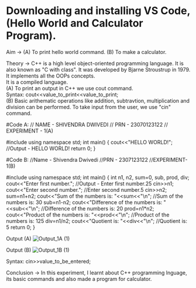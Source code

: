 # Downloading and installing VS Code, (Hello World and Calculator Program).

Aim -> (A) To print hello world command. (B) To make a calculator.

Theory -> C++ is a high level object-oriented programming language. It is also known as "C with class".
It was developed by Bjarne Stroustrup in 1979.<br>
It implements all the OOPs concepts.<br>
It is a compiled language.<br>
(A) To print an output in C++ we use cout command.<br>
Syntax: cout<<value_to_print<<value_to_print;<br>
(B) Basic arithematic operations like addition, subtravtion, multiplication and division can be performed.
To take input from the user, we use "cin" command.<br>

#Code A:
// NAME - SHIVENDRA DWIVEDI
// PRN - 23070123122
// EXPERIMENT - 1(A) 

#include<iostream>
using namespace std;
int main()
{
    cout<<"HELLO WORLD!";     //Output - HELLO WORLD!
    return 0;
}

#Code B:
//Name - Shivendra Dwivedi 
//PRN - 2307123122 
//EXPERIMENT- 1(B)

#include<iostream>
using namespace std;
int main() {
    int n1, n2, sum=0, sub, prod, div;
    cout<<"Enter first number.";           //Output - Enter first number.25
    cin>>n1;
    cout<<"Enter second number.";          //Enter second number.5
    cin>>n2;
    sum=n1+n2;
    cout<<"Sum of the numbers is: "<<sum<<"\n";    //Sum of the numbers is: 30
    sub=n1-n2;
    cout<<"Difference of the numbers is: "<<sub<<"\n";  //Difference of the numbers is: 20
    prod=n1*n2;
    cout<<"Product of the numbers is: "<<prod<<"\n";        //Product of the numbers is: 125 
    div=n1/n2;
    cout<<"Quotient is: "<<div<<"\n";                      //Quotient is: 5
    return 0;
}

Output (A)
![Output_1A (1)](https://github.com/user-attachments/assets/59488706-5af1-4792-bfa8-13a0187bbbf0)


Output (B)
![Output_1B (1)](https://github.com/user-attachments/assets/814d3fba-e7bb-45b9-a4b4-e6646ae4481d)


Syntax: cin>>value_to_be_entered;

Conclusion -> In this experiment, I learnt about C++ programming lnguage, its basic commands and also made a program for calculator.
